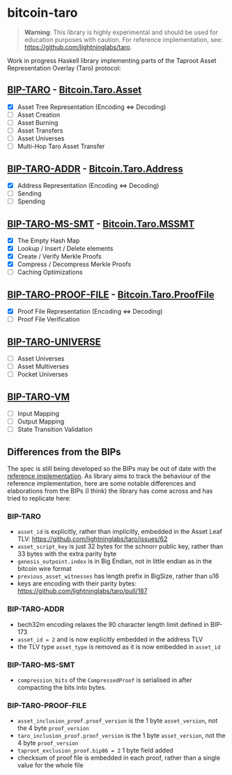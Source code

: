 # bitcoin-taro

> **Warning**: This library is highly experimental and should be used for education purposes with caution. For reference implementation, see: https://github.com/lightninglabs/taro.

Work in progress Haskell library implementing parts of the Taproot Asset 
Representation Overlay (Taro) protocol:

## [BIP-TARO](https://github.com/Roasbeef/bips/blob/bip-taro/bip-taro.mediawiki) - [Bitcoin.Taro.Asset](src/Bitcoin/Taro/Asset.hs)
- [X] Asset Tree Representation (Encoding ⇔ Decoding)
- [ ] Asset Creation
- [ ] Asset Burning
- [ ] Asset Transfers
- [ ] Asset Universes
- [ ] Multi-Hop Taro Asset Transfer

## [BIP-TARO-ADDR](https://github.com/Roasbeef/bips/blob/bip-taro/bip-taro-addr.mediawiki) - [Bitcoin.Taro.Address](src/Bitcoin/Taro/Address.hs)
- [X] Address Representation (Encoding ⇔ Decoding)
- [ ] Sending
- [ ] Spending

## [BIP-TARO-MS-SMT](https://github.com/Roasbeef/bips/blob/bip-taro/bip-taro-ms-smt.mediawiki) - [Bitcoin.Taro.MSSMT](src/Bitcoin/Taro/MSSMT.hs)
- [X] The Empty Hash Map
- [X] Lookup / Insert / Delete elements
- [X] Create / Verify Merkle Proofs
- [X] Compress / Decompress Merkle Proofs
- [ ] Caching Optimizations

## [BIP-TARO-PROOF-FILE](https://github.com/Roasbeef/bips/blob/bip-taro/bip-taro-proof-file.mediawiki) - [Bitcoin.Taro.ProofFile](src/Bitcoin/Taro/ProofFile.hs)
- [X] Proof File Representation (Encoding ⇔ Decoding)
- [ ] Proof File Verification

## [BIP-TARO-UNIVERSE](https://github.com/Roasbeef/bips/blob/bip-taro/bip-taro-universe.mediawiki)
- [ ] Asset Universes
- [ ] Asset Multiverses
- [ ] Pocket Universes

## [BIP-TARO-VM](https://github.com/Roasbeef/bips/blob/bip-taro/bip-taro-vm.mediawiki)
- [ ] Input Mapping
- [ ] Output Mapping
- [ ] State Transition Validation

## Differences from the BIPs

The spec is still being developed so the BIPs may be out of date with the 
[reference implementation](https://github.com/lightninglabs/taro). As library 
aims to track the behaviour of the reference implementation, here are some
notable differences and elaborations from the BIPs (I think) the library has 
come across and has tried to replicate here:

### BIP-TARO
* `asset_id` is explicitly, rather than implicitly, embedded in the Asset Leaf TLV: https://github.com/lightninglabs/taro/issues/62
* `asset_script_key` is just 32 bytes for the schnorr public key, rather than 33 bytes with the extra parity byte
* `genesis_outpoint.index` is in Big Endian, not in little endian as in the bitcoin wire format
* `previous_asset_witnesses` has length prefix in BigSize, rather than u16
* keys are encoding with their parity bytes: https://github.com/lightninglabs/taro/pull/187

### BIP-TARO-ADDR
* bech32m encoding relaxes the 90 character length limit defined in BIP-173
* `asset_id = 2` and is now explicitly embedded in the address TLV
* the TLV type `asset_type` is removed as it is now embedded in `asset_id`


### BIP-TARO-MS-SMT
* `compression_bits` of the `CompressedProof` is serialised in after compacting
 the bits into bytes.

### BIP-TARO-PROOF-FILE
* `asset_inclusion_proof.proof_version` is the 1 byte `asset_version`, not the 4 byte `proof_version`
* `taro_inclusion_proof.proof_version` is the 1 byte `asset_version`, not the 4 byte `proof_version`
* `taproot_exclusion_proof.bip86 = 2` 1 byte field added
* checksum of proof file is embedded in each proof, rather than a single value for the whole file
